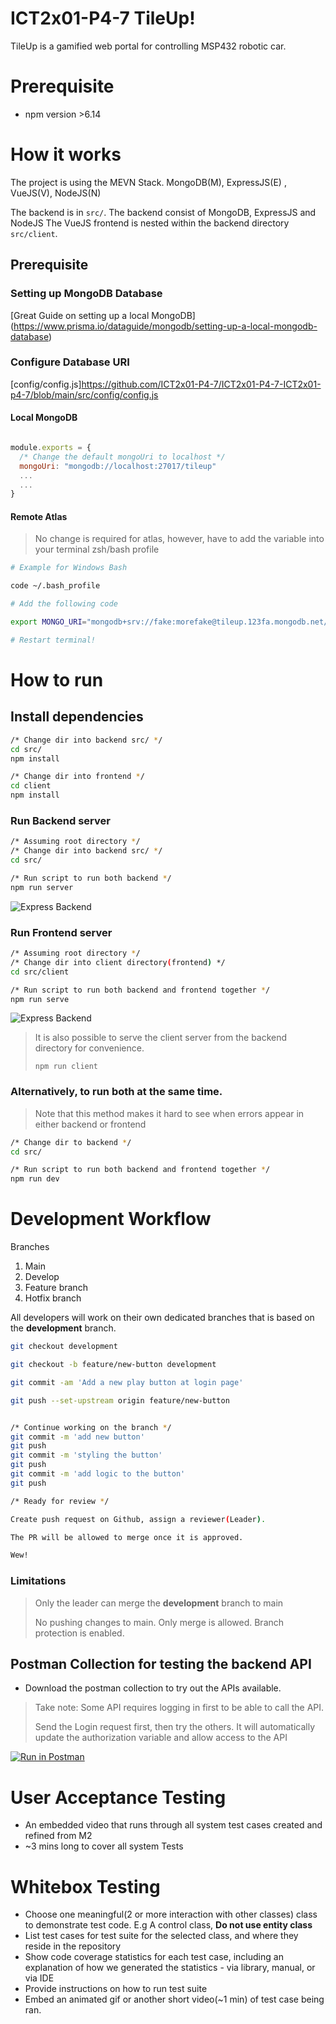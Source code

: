 # ICT2x01-P4-7 TileUp!

TileUp is a gamified web portal for controlling MSP432 robotic car.

# Prerequisite

- npm version >6.14

# How it works

The project is using the MEVN Stack. MongoDB(M), ExpressJS(E) , VueJS(V), NodeJS(N)

The backend is in `src/`. The backend consist of MongoDB, ExpressJS and NodeJS
The VueJS frontend is nested within the backend directory `src/client`.

## Prerequisite

### Setting up MongoDB Database

[Great Guide on setting up a local MongoDB] (https://www.prisma.io/dataguide/mongodb/setting-up-a-local-mongodb-database)

### Configure Database URI

[config/config.js]https://github.com/ICT2x01-P4-7/ICT2x01-P4-7-ICT2x01-p4-7/blob/main/src/config/config.js

#### Local MongoDB

```js

module.exports = {
  /* Change the default mongoUri to localhost */
  mongoUri: "mongodb://localhost:27017/tileup"
  ...
  ...
}
```

#### Remote Atlas

> No change is required for atlas, however, have to add the variable into your terminal zsh/bash profile

```bash
# Example for Windows Bash

code ~/.bash_profile

# Add the following code

export MONGO_URI="mongodb+srv://fake:morefake@tileup.123fa.mongodb.net/tileup?"

# Restart terminal!
```

# How to run

## Install dependencies

```bash
/* Change dir into backend src/ */
cd src/
npm install

/* Change dir into frontend */
cd client
npm install

```

### Run Backend server

```bash
/* Assuming root directory */
/* Change dir into backend src/ */
cd src/

/* Run script to run both backend */
npm run server

```

![Express Backend](/img/express-backend.png)

### Run Frontend server

```bash
/* Assuming root directory */
/* Change dir into client directory(frontend) */
cd src/client

/* Run script to run both backend and frontend together */
npm run serve

```

![Express Backend](/img/vue-frontend.png)

> It is also possible to serve the client server from the backend directory for convenience.
>
> `npm run client`

### Alternatively, to run both at the same time.

> Note that this method makes it hard to see when errors appear in either backend or frontend

```bash
/* Change dir to backend */
cd src/

/* Run script to run both backend and frontend together */
npm run dev
```

# Development Workflow

Branches

1. Main
2. Develop
3. Feature branch
4. Hotfix branch

All developers will work on their own dedicated branches that is based on the **development** branch.

```bash
git checkout development

git checkout -b feature/new-button development

git commit -am 'Add a new play button at login page'

git push --set-upstream origin feature/new-button


/* Continue working on the branch */
git commit -m 'add new button'
git push
git commit -m 'styling the button'
git push
git commit -m 'add logic to the button'
git push

/* Ready for review */

Create push request on Github, assign a reviewer(Leader).

The PR will be allowed to merge once it is approved.

Wew!

```

### Limitations

> Only the leader can merge the **development** branch to main
>
> No pushing changes to main. Only merge is allowed. Branch protection is enabled.

## Postman Collection for testing the backend API

- Download the postman collection to try out the APIs available.

> Take note: Some API requires logging in first to be able to call the API.
>
> Send the Login request first, then try the others. It will automatically update the authorization variable and allow access to the API

[![Run in Postman](https://run.pstmn.io/button.svg)](https://app.getpostman.com/run-collection/54010551dd3d1ae90e8e?action=collection%2Fimport)

# User Acceptance Testing

- An embedded video that runs through all system test cases created and refined from M2
- ~3 mins long to cover all system Tests

# Whitebox Testing

- Choose one meaningful(2 or more interaction with other classes) class to demonstrate test code. E.g A control class, **Do not use entity class**
- List test cases for test suite for the selected class, and where they reside in the repository
- Show code coverage statistics for each test case, including an explanation of how we generated the statistics - via library, manual, or via IDE
- Provide instructions on how to run test suite
- Embed an animated gif or another short video(~1 min) of test case being ran.
